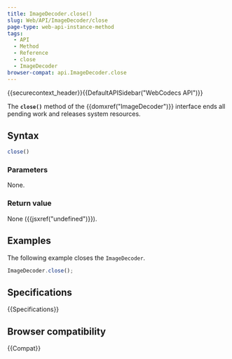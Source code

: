 ```yaml
---
title: ImageDecoder.close()
slug: Web/API/ImageDecoder/close
page-type: web-api-instance-method
tags:
  - API
  - Method
  - Reference
  - close
  - ImageDecoder
browser-compat: api.ImageDecoder.close
---
```

{{securecontext_header}}{{DefaultAPISidebar("WebCodecs API")}}

The **`close()`** method of the {{domxref("ImageDecoder")}} interface ends all pending work and releases system resources.

## Syntax

```js
close()
```

### Parameters

None.

### Return value

None ({{jsxref("undefined")}}).

## Examples

The following example closes the `ImageDecoder`.

```js
ImageDecoder.close();
```

## Specifications

{{Specifications}}

## Browser compatibility

{{Compat}}
